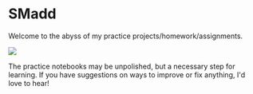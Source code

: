 # SMadd

Welcome to the abyss of my practice projects/homework/assignments.

<img src="https://raw.githubusercontent.com/Smadd/Practice/master/Cliply_co_abstract.gif">

The practice notebooks may be unpolished, but a necessary step for learning. If you have suggestions on ways to improve or fix anything, I'd love to hear!
